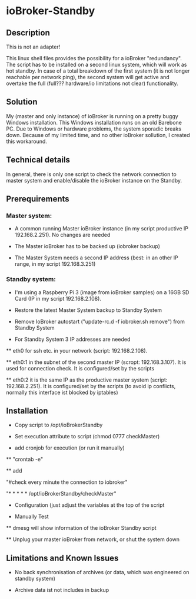 # ioBroker-Standby

## Description

This is not an adapter!

This linux shell files provides the possibility for a ioBroker "redundancy". 
The script has to be installed on a second linux system, which will work as hot standby. In case of a total breakdown of the first system (it is not longer reachable per network ping), the second system will get active and overtake the full 
(full??? hardware/io limitations not clear) functionality.


## Solution

My (master and only instance) of ioBroker is running on a pretty buggy Windows installation. This Windows installation runs on an
old Barebone PC. Due to Windows or hardware problems, the system sporadic breaks down. Because of my limited time, and no 
other ioBroker sollution, I created this workaround.


## Technical details

In general, there is only one script to check the network connection to master system and enable/disable the ioBroker instance on the Standby. 


## Prerequirements

### Master system:

* A common running Master ioBroker instance (in my script productive IP 192.168.2.251). No changes are needed  

* The Master ioBroker has to be backed up (iobroker backup)

* The Master System needs a second IP address (best: in an other IP range, in my script 192.168.3.251)


### Standby system:

* I'm using a Raspberry Pi 3 (image from ioBroker samples) on a 16GB SD Card (IP in my script 192.168.2.108). 

* Restore the latest Master System backup to Standby System

* Remove IoBroker autostart ("update-rc.d -f iobroker.sh remove") from Standby System

*  For Standby System 3 IP addresses are needed

** eth0 for ssh etc. in your network (script: 192.168.2.108). 

** eth0:1 in the subnet of the second master IP (scropt: 192.168.3.107). It is used for  connection check. It is configured/set by the scripts

** eth0:2 it is the same IP as the productive master system (script: 192.168.2.251). It is configured/set by the scripts (to avoid ip conflicts, normally this interface ist blocked by iptables)



## Installation

* Copy script to /opt/ioBrokerStandby

* Set execution attribute to script (chmod 0777 checkMaster)

* add cronjob for execution (or run it manually)

** "crontab -e"

** add 

"#check every minute the connection to iobroker"

"* * * * * /opt/ioBrokerStandby/checkMaster"  


* Configuration (just adjust the variables at the top of the script


* Manually Test


** dmesg will show information of the ioBroker Standby script

** Unplug your master ioBroker from network, or shut the system down


## Limitations and Known Issues


* No back synchronisation of archives (or data, which was engineered on standby system)

* Archive data ist not includes in backup
